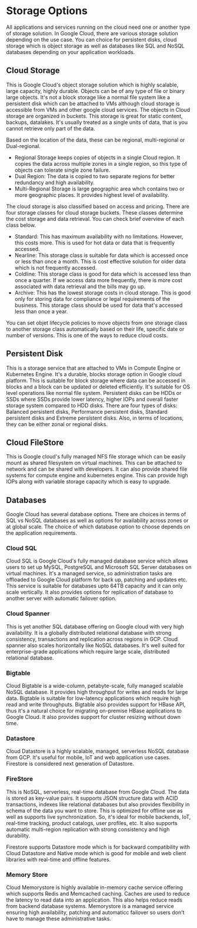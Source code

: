 # Storage Options

All applications and services running on the cloud need one or another type of storage solution. In Google Cloud, there are various storage solution depending on the use case. You can choice for persistent disks, cloud storage which is object storage as well as databases like SQL and NoSQL databases depending on your application workloads.

## Cloud Storage

This is Google Cloud's object storage solution which is highly scalable, large capacity, highly durable. Objects can be of any type of file or binary large objects. It's not a block storage like a normal file system like a persistent disk which can be attached to VMs although cloud storage is accessible from VMs and other google cloud services. The objects in Cloud storage are organized in buckets. This storage is great for static content, backups, datalakes. It's usually treated as a single units of data, that is you cannot retrieve only part of the data.

Based on the location of the data, these can be regional, multi-regional or Dual-regional.
- Regional Storage keeps copies of objects in a single Cloud region. It copies the data across multiple zones in a single region, so this type of objects can tolerate single zone failure.
- Dual Region: The data is copied to two separate regions for better redundancy and high availability.
- Multi-Regional Storage is large geographic area whch contains two or more geographic places. It provides highest level of availability.

The cloud storage is also classified based on access and pricing. There are four storage classes for cloud storage buckets. These classes determine the cost storage and data retrieval. You can check brief overview of each class below.
- Standard: This has maximum availability with no limitations. However, this costs more. This is used for hot data or data that is frequently accessed.
- Nearline: This storage class is suitable for data which is accessed once or less than once a month. This is cost effective solution for older data which is not frequently accessed.
- Coldline: This storage class is good for data which is accessed less than once a quarter. If we access data more frequently, there is more cost associated with data retrieval and the bills may go up.
- Archive: This has the lowest storage costs in cloud storage. This is good only for storing data for compliance or legal requirements of the business. This storage class should be used for data that's accessed less than once a year.

You can set objet lifecycle policies to move objects from one storage class to another storage class automatically based on their life, specific date or number of versions. This is one of the ways to reduce cloud costs.

## Persistent Disk

This is a storage service that are attached to VMs in Compute Engine or Kubernetes Engine. It's a durable, blocks storage option in Google cloud platform. This is suitable for block storage where data can be accessed in blocks and a block can be updated or deleted efficiently. It's suitable for OS level operations like normal file system. Persistent disks can be HDDs or SSDs where SSDs provide lower latency, higher IOPs and overall faster storage system compared to HDD disks. There are four types of disks: Balanced persistent disks, Performance persistent disks, Standard persistent disks and Extreme persistent disks. Also, in terms of locations, they can be either zonal or regional disks.

## Cloud FileStore

This is Google cloud's fully managed NFS file storage which can be easily mount as shared filesystem on virtual machines. This can be attached to network and can be shared with developers. It can also provide shared file systems for compute engine and kubernetes engine. This can provide high IOPs along with variable storage capacity which is easy to upgrade.

## Databases

Google Cloud has several database options. There are choices in terms of SQL vs NoSQL databases as well as options for availability across zones or at global scale. The choice of which database option to choose depends on the application requirements.

### Cloud SQL

Cloud SQL is Google Cloud's fully managed database service which allows users to set up MySQL, PostgreSQL and Microsoft SQL Server databases on virtual machines. It's a managed service, so administration tasks are offloaded to Google Cloud platform for back up, patching and updates etc. This service is suitable for databases upto 64TB capacity and it can only scale vertically. It also provides options for replication of database to another server with automatic failover option.

### Cloud Spanner

This is yet another SQL database offering on Google cloud with very high availability. It is a globally distributed relational database with strong consistency, transactions and replication across regions in GCP. Cloud spanner also scales horizontally like NoSQL databases. It's well suited for enterprise-grade applications which require large scale, distributed relational database.

### Bigtable

Cloud Bigtable is a wide-column, petabyte-scale, fully managed scalable NoSQL database. It provides high throughput for writes and reads for large data. Bigtable is suitable for low-latency applications which require high read and write throughputs. Bigtable also provides support for HBase API, thus it's a natural choice for migrating on-premise HBase applications to Google Cloud. It also provides support for cluster resizing without down time.

### Datastore

Cloud Datastore is a highly scalable, managed, serverless NoSQL database from GCP. It's useful for mobile, IoT and web application use cases. Firestore is considered next generation of Datastore.

### FireStore

This is NoSQL, serverless, real-time database from Google Cloud. The data is stored as key-value pairs. It supports JSON structure data with ACID transactions, indexes like relational databases but also provides flexibility in schema of the data you want to store. This is optimized for offline use as well as supports live synchronization. So, it's ideal for mobile backends, IoT, real-time tracking, product catalogs, user profiles, etc. It also supports automatic multi-region replication with strong consistency and high durability.

Firestore supports Datastore mode which is for backward compatibility with Cloud Datastore and Native mode which is good for mobile and web client libraries with real-time and offline features.

### Memory Store

Cloud Memorystore is highly available in-memory cache service offering which supports Redis and Memcached caching. Caches are used to reduce the latency to read data into an application. This also helps reduce reads from backend database systems. Memorystore is a managed service ensuring high availability, patching and automaticc failover so users don't have to manage these administrative tasks.
